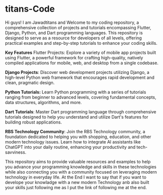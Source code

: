 # titans-Code
Hi guys! I am Jawadtitans and  Welcome to my coding repository, a comprehensive collection of projects and tutorials encompassing Flutter, Django, Python, and Dart programming languages. This repository is designed to serve as a resource for developers of all levels, offering practical examples and step-by-step tutorials to enhance your coding skills.

**Key Features**
Flutter Projects: Explore a variety of mobile app projects built using Flutter, a powerful framework for crafting high-quality, natively compiled applications for mobile, web, and desktop from a single codebase.

**Django Projects**: Discover web development projects utilizing Django, a high-level Python web framework that encourages rapid development and clean, pragmatic design.

**Python Tutorials:** Learn Python programming with a series of tutorials ranging from beginner to advanced levels, covering fundamental concepts, data structures, algorithms, and more.

**Dart Tutorials**: Master Dart programming language through comprehensive tutorials designed to help you understand and utilize Dart's features for building robust applications.

**RBS Technology Community**: Join the RBS Technology community, a foundation dedicated to helping you with shopping, education, and other modern technology issues. Learn how to integrate AI assistants like ChatGPT into your daily routine, enhancing your productivity and tech-savviness.

This repository aims to provide valuable resources and examples to help you advance your programming knowledge and skills in these technologies while also connecting you with a community focused on leveraging modern technology in everyday life.
At the End I want to say that if you want to develope your knowladge with a new modern Technology anb also built your skills just following me as I put the link of following me at the end. 


